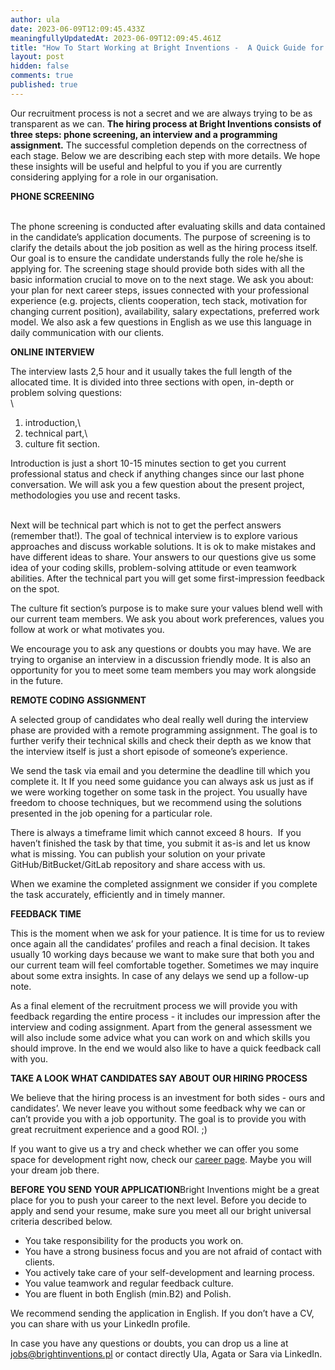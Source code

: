 ```yaml
---
author: ula
date: 2023-06-09T12:09:45.433Z
meaningfullyUpdatedAt: 2023-06-09T12:09:45.461Z
title: "How To Start Working at Bright Inventions -  A Quick Guide for Candidates "
layout: post
hidden: false
comments: true
published: true
---
```

Our recruitment process is not a secret and we are always trying to be as transparent as we can. **The hiring process at Bright Inventions consists of three steps: phone screening, an interview and a programming assignment.** The successful completion depends on the correctness of each stage. Below we are describing each step with more details. We hope these insights will be useful and helpful to you if you are currently considering applying for a role in our organisation.

**PHONE SCREENING** 

\
The phone screening is conducted after evaluating skills and data contained in the candidate’s application documents. The purpose of screening is to clarify the details about the job position as well as the hiring process itself. Our goal is to ensure the candidate understands fully the role he/she is applying for. The screening stage should provide both sides with all the basic information crucial to move on to the next stage. We ask you about: your plan for next career steps, issues connected with your professional experience (e.g. projects, clients cooperation, tech stack, motivation for changing current position), availability, salary expectations, preferred work model. We also ask a few questions in English as we use this language in daily communication with our clients.

**ONLINE INTERVIEW** 



The interview lasts 2,5 hour and it usually takes the full length of the allocated time. It is divided into three sections with open, in-depth or problem solving questions:\
\
1) introduction,\
2) technical part,\
3) culture fit section.  

Introduction is just a short 10-15 minutes section to get you current professional status and check if anything changes since our last phone conversation. We will ask you a few question about the present project, methodologies you use and recent tasks. 

\
Next will be technical part which is not to get the perfect answers (remember that!). The goal of technical interview is to explore various approaches and discuss workable solutions. It is ok to make mistakes and have different ideas to share. Your answers to our questions give us some idea of your coding skills, problem-solving attitude or even teamwork abilities. After the technical part you will get some first-impression feedback on the spot. 



The culture fit section’s purpose is to make sure your values blend well with our current team members. We ask you about work preferences, values you follow at work or what motivates you.

We encourage you to ask any questions or doubts you may have. We are trying to organise an interview in a discussion friendly mode. It is also an opportunity for you to meet some team members you may work alongside in the future.



**REMOTE CODING ASSIGNMENT** 



A selected group of candidates who deal really well during the interview phase are provided with a remote programming assignment. The goal is to further verify their technical skills and check their depth as we know that the interview itself is just a short episode of someone’s experience.

We send the task via email and you determine the deadline till which you complete it. It If you need some guidance you can always ask us just as if we were working together on some task in the project. You usually have freedom to choose techniques, but we recommend using the solutions presented in the job opening for a particular role. 



There is always a timeframe limit which cannot exceed 8 hours.  If you haven’t finished the task by that time, you submit it as-is and let us know what is missing. You can publish your solution on your private GitHub/BitBucket/GitLab repository and share access with us.



When we examine the completed assignment we consider if you complete the task accurately, efficiently and in timely manner. 



**FEEDBACK TIME** 



This is the moment when we ask for your patience. It is time for us to review once again all the candidates’ profiles and reach a final decision. It takes usually 10 working days because we want to make sure that both you and our current team will feel comfortable together. Sometimes we may inquire about some extra insights. In case of any delays we send up a follow-up note.

As a final element of the recruitment process we will provide you with feedback regarding the entire process - it includes our impression after the interview and coding assignment. Apart from the general assessment we will also include some advice what you can work on and which skills you should improve. In the end we would also like to have a quick feedback call with you. 



**TAKE A LOOK WHAT CANDIDATES SAY ABOUT OUR HIRING PROCESS** 



We believe that the hiring process is an investment for both sides - ours and candidates’. We never leave you without some feedback why we can or can’t provide you with a job opportunity. The goal is to provide you with great recruitment experience and a good ROI. ;) 





If you want to give us a try and check whether we can offer you some space for development right now, check our [career page](https://brightinventions.pl/career/). Maybe you will your dream job there. 



**BEFORE YOU SEND YOUR APPLICATION**Bright Inventions might be a great place for you to push your career to the next level. Before you decide to apply and send your resume, make sure you meet all our bright universal criteria described below. 

* You take responsibility for the products you work on. 
* You have a strong business focus and you are not afraid of contact with clients. 
* You actively take care of your self-development and learning process. 
* You value teamwork and regular feedback culture. 
* You are fluent in both English (min.B2) and Polish. 



We recommend sending the application in English. If you don’t have a CV, you can share with us your LinkedIn profile.

In case you have any questions or doubts, you can drop us a line at [jobs@brightinventions.pl](mailto:jobs@brightinventions.pl) or contact directly Ula, Agata or Sara via LinkedIn.